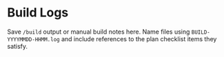 # Build Logs

Save `/build` output or manual build notes here. Name files using `BUILD-YYYYMMDD-HHMM.log` and include references to the plan checklist items they satisfy.

